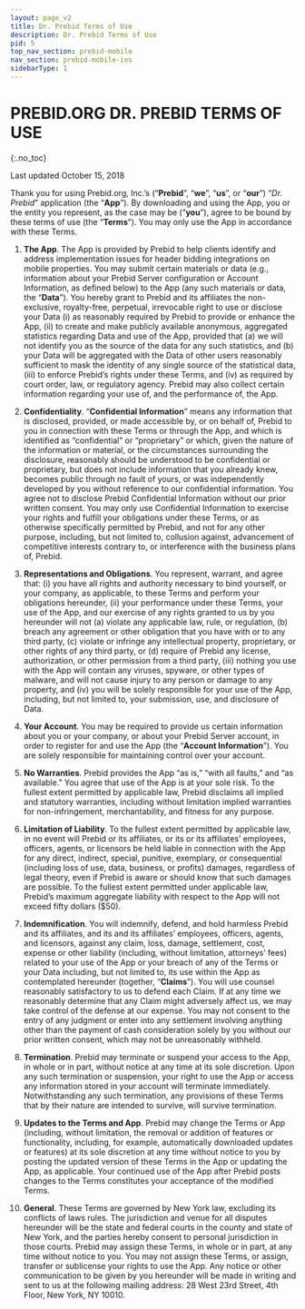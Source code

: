 ```yaml
---
layout: page_v2
title: Dr. Prebid Terms of Use
description: Dr. Prebid Terms of Use
pid: 5
top_nav_section: prebid-mobile
nav_section: prebid-mobile-ios
sidebarType: 1
---
```


<div class="bs-docs-section" markdown="1">

# PREBID.ORG DR. PREBID TERMS OF USE

{:.no_toc}

Last updated October 15, 2018

Thank you for using Prebid.org, Inc.’s (“**Prebid**”, “**we**”, “**us**”, or “**our**”) “*Dr. Prebid*” application (the “**App**”).  By downloading and using the App, you or the entity you represent, as the case may be (“**you**”), agree to be bound by these terms of use (the “**Terms**”). You may only use the App in accordance with these Terms.

1.  **The App**. The App is provided by Prebid to help clients identify and address implementation issues for header bidding integrations on mobile properties.  You may submit certain materials or data (e.g., information about your Prebid Server configuration or Account Information, as defined below) to the App (any such materials or data, the “**Data**”). You hereby grant to Prebid and its affiliates the non-exclusive, royalty-free, perpetual, irrevocable right to use or disclose your Data (i) as reasonably required by Prebid to provide or enhance the App, (ii) to create and make publicly available anonymous, aggregated statistics regarding Data and use of the App, provided that (a) we will not identify you as the source of the data for any such statistics, and (b) your Data will be aggregated with the Data of other users reasonably sufficient to mask the identity of any single source of the statistical data, (iii) to enforce Prebid’s rights under these Terms, and (iv) as required by court order, law, or regulatory agency. Prebid may also collect certain information regarding your use of, and the performance of, the App.

2.  **Confidentiality**. “**Confidential Information**” means any information that is disclosed, provided, or made accessible by, or on behalf of, Prebid to you in connection with these Terms or through the App, and which is identified as “confidential” or “proprietary” or which, given the nature of the information or material, or the circumstances surrounding the disclosure, reasonably should be understood to be confidential or proprietary, but does not include information that you already knew, becomes public through no fault of yours, or was independently developed by you without reference to our confidential information.  You agree not to disclose Prebid Confidential Information without our prior written consent. You may only use Confidential Information to exercise your rights and fulfill your obligations under these Terms, or as otherwise specifically permitted by Prebid, and not for any other purpose, including, but not limited to, collusion against, advancement of competitive interests contrary to, or interference with the business plans of, Prebid.

3.  **Representations and Obligations**.  You represent, warrant, and agree that: (i) you have all rights and authority necessary to bind yourself, or your company, as applicable, to these Terms and perform your obligations hereunder, (ii) your performance under these Terms, your use of the App, and our exercise of any rights granted to us by you hereunder will not (a) violate any applicable law, rule, or regulation, (b) breach any agreement or other obligation that you have with or to any third party, (c) violate or infringe any intellectual property, proprietary, or other rights of any third party, or (d) require of Prebid any license, authorization, or other permission from a third party, (iii) nothing you use with the App will contain any viruses, spyware, or other types of malware, and will not cause injury to any person or damage to any property, and (iv) you will be solely responsible for your use of the App, including, but not limited to, your submission, use, and disclosure of Data.

4.  **Your Account**.  You may be required to provide us certain information about you or your company, or about your Prebid Server account, in order to register for and use the App (the “**Account Information**”). You are solely responsible for maintaining control over your account.

5.  **No Warranties**.  Prebid provides the App “as is,” “with all faults,” and “as available.” You agree that use of the App is at your sole risk. To the fullest extent permitted by applicable law, Prebid disclaims all implied and statutory warranties, including without limitation implied warranties for non-infringement, merchantability, and fitness for any purpose.

6.  **Limitation of Liability**.  To the fullest extent permitted by applicable law, in no event will Prebid or its affiliates, or its or its affiliates’ employees, officers, agents, or licensors be held liable in connection with the App for any direct, indirect, special, punitive, exemplary, or consequential (including loss of use, data, business, or profits) damages, regardless of legal theory, even if Prebid is aware or should know that such damages are possible.  To the fullest extent permitted under applicable law, Prebid’s maximum aggregate liability with respect to the App will not exceed fifty dollars ($50).

7.  **Indemnification**.  You will indemnify, defend, and hold harmless Prebid and its affiliates, and its and its affiliates’ employees, officers, agents, and licensors, against any claim, loss, damage, settlement, cost, expense or other liability (including, without limitation, attorneys’ fees) related to your use of the App or your breach of any of the Terms or your Data including, but not limited to, its use within the App as contemplated hereunder (together, “**Claims**”). You will use counsel reasonably satisfactory to us to defend each Claim. If at any time we reasonably determine that any Claim might adversely affect us, we may take control of the defense at our expense.  You may not consent to the entry of any judgment or enter into any settlement involving anything other than the payment of cash consideration solely by you without our prior written consent, which may not be unreasonably withheld.

8.  **Termination**.  Prebid may terminate or suspend your access to the App, in whole or in part, without notice at any time at its sole discretion. Upon any such termination or suspension, your right to use the App or access any information stored in your account will terminate immediately. Notwithstanding any such termination, any provisions of these Terms that by their nature are intended to survive, will survive termination.

9.  **Updates to the Terms and App**.  Prebid may change the Terms or App (including, without limitation, the removal or addition of features or functionality, including, for example, automatically downloaded updates or features) at its sole discretion at any time without notice to you by posting the updated version of these Terms in the App or updating the App, as applicable. Your continued use of the App after Prebid posts changes to the Terms constitutes your acceptance of the modified Terms.

10.	**General**.  These Terms are governed by New York law, excluding its conflicts of laws rules. The jurisdiction and venue for all disputes hereunder will be the state and federal courts in the county and state of New York, and the parties hereby consent to personal jurisdiction in those courts. Prebid may assign these Terms, in whole or in part, at any time without notice to you.  You may not assign these Terms, or assign, transfer or sublicense your rights to use the App. Any notice or other communication to be given by you hereunder will be made in writing and sent to us at the following mailing address: 28 West 23rd Street, 4th Floor, New York, NY 10010.
